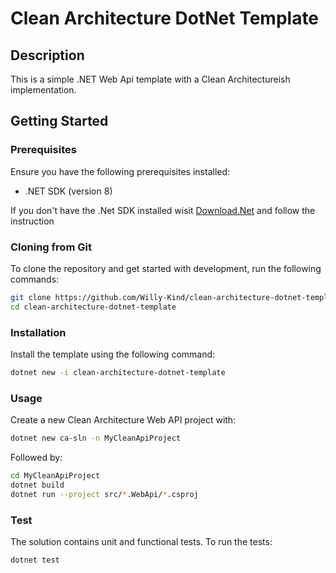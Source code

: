 # Clean Architecture DotNet Template

## Description

This is a simple .NET Web Api template with a Clean Architectureish implementation.

## Getting Started

### Prerequisites

Ensure you have the following prerequisites installed:

- .NET SDK (version 8)

If you don't have the .Net SDK installed wisit [Download.Net](https://dotnet.microsoft.com/en-us/download) and follow the instruction



### Cloning from Git
To clone the repository and get started with development, run the following commands:

```bash
git clone https://github.com/Willy-Kind/clean-architecture-dotnet-template.git
cd clean-architecture-dotnet-template
```

### Installation

Install the template using the following command:

```bash
dotnet new -i clean-architecture-dotnet-template
```

### Usage
Create a new Clean Architecture Web API project with:
```bash
dotnet new ca-sln -n MyCleanApiProject
```

Followed by:
```bash
cd MyCleanApiProject
dotnet build
dotnet run --project src/*.WebApi/*.csproj
```

### Test
The solution contains unit and functional tests.
To run the tests:
```bash
dotnet test
```
